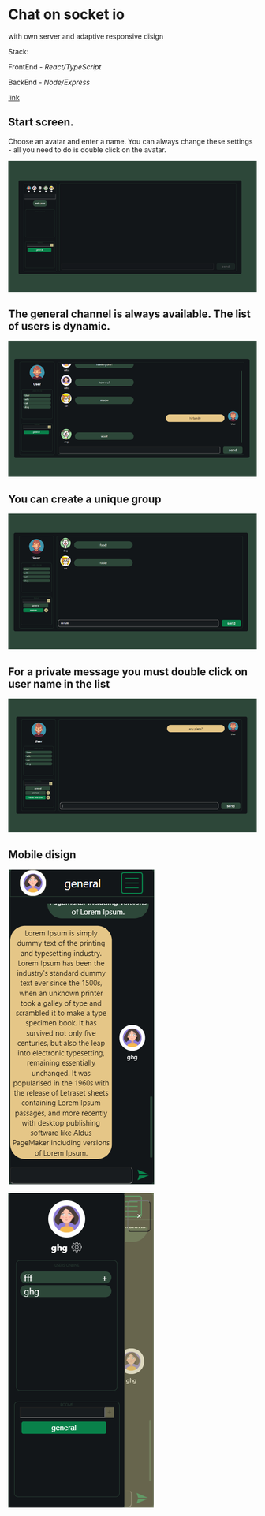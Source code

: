 # Chat on socket io

with own server and adaptive responsive disign

Stack: 

FrontEnd - *React/TypeScript*

BackEnd - *Node/Express*        

[link](https://lav0n.github.io/chat-websocket-front/)
## Start screen. 

Choose an avatar and enter a name. You can always change these settings - all you need to do is double click on the avatar.

![](https://github.com/LaV0n/chat-websocket-front/blob/master/src/assets/img/1.png)
## The general channel is always available. The list of users is dynamic.

![](https://github.com/LaV0n/chat-websocket-front/blob/master/src/assets/img/2.png)
## You can create a unique group

![](https://github.com/LaV0n/chat-websocket-front/blob/master/src/assets/img/3.png)
## For a private message you must double click on user name in the list

![](https://github.com/LaV0n/chat-websocket-front/blob/master/src/assets/img/4.png)
## Mobile disign

![](https://github.com/LaV0n/chat-websocket-front/blob/master/src/assets/img/5.png)

![](https://github.com/LaV0n/chat-websocket-front/blob/master/src/assets/img/6.png)
